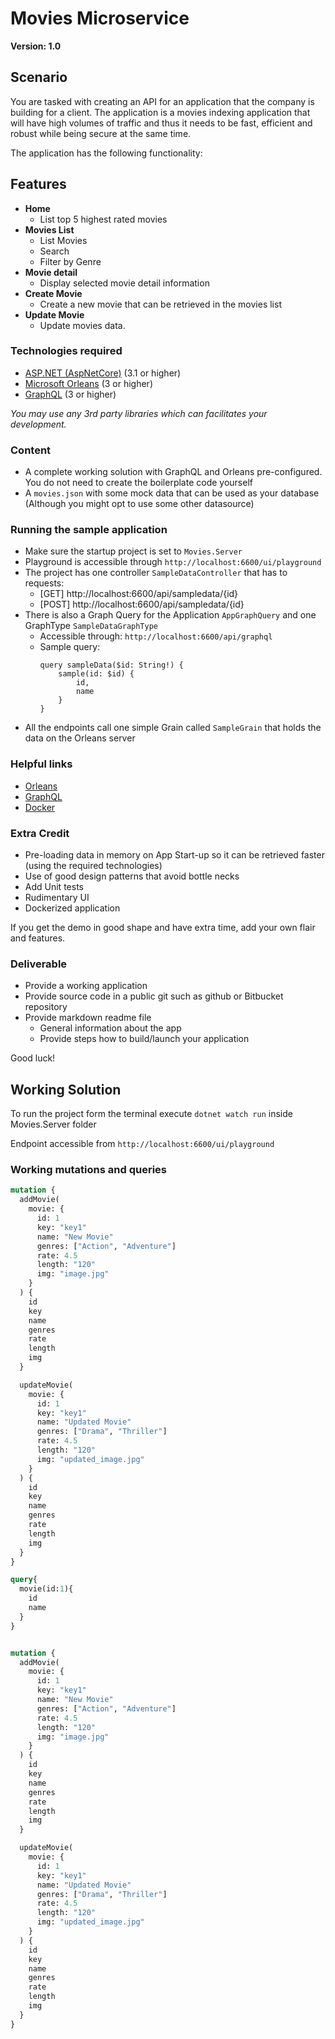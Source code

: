 # Movies Microservice
**Version: 1.0**
## Scenario

You are tasked with creating an API for an application that the company is building for a client. The application is a movies indexing application that will have high volumes of traffic and thus it needs to be fast, efficient and robust while being secure at the same time.

The application has the following functionality:

## Features

- **Home**
  - List top 5 highest rated movies
- **Movies List**
  - List Movies
  - Search
  - Filter by Genre
- **Movie detail**
  - Display selected movie detail information
- **Create Movie**
  - Create a new movie that can be retrieved in the movies list
- **Update Movie**
  - Update movies data.  

### Technologies required

- [ASP.NET (AspNetCore)](https://dotnet.microsoft.com/apps/aspnet) (3.1 or higher)
- [Microsoft Orleans](https://dotnet.github.io/orleans/) (3 or higher)
- [GraphQL](https://github.com/graphql-dotnet/graphql-dotnet) (3 or higher)

*You may use any 3rd party libraries which can facilitates your development.*

### Content

- A complete working solution with GraphQL and Orleans pre-configured. You do not need to create the boilerplate code yourself
- A `movies.json` with some mock data that can be used as your database (Although you might opt to use some other datasource)

### Running the sample application

- Make sure the startup project is set to `Movies.Server`
- Playground is accessible through `http://localhost:6600/ui/playground`
- The project has one controller `SampleDataController` that has to requests:
  - [GET] http://localhost:6600/api/sampledata/{id}
  - [POST] http://localhost:6600/api/sampledata/{id}
- There is also a Graph Query for the Application `AppGraphQuery` and one GraphType `SampleDataGraphType`
  - Accessible through: `http://localhost:6600/api/graphql`
  - Sample query:
      ```
      query sampleData($id: String!) {
          sample(id: $id) {
              id,
              name
          }
      }
      ```
- All the endpoints call one simple Grain called `SampleGrain` that holds the data on the Orleans server

### Helpful links
- [Orleans](https://dotnet.github.io/orleans/docs/grains/index.html)
- [GraphQL](https://graphql.org/learn/)
- [Docker](https://www.docker.com/)

### Extra Credit

- Pre-loading data in memory on App Start-up so it can be retrieved faster (using the required technologies)
- Use of good design patterns that avoid bottle necks
- Add Unit tests
- Rudimentary UI
- Dockerized application

If you get the demo in good shape and have extra time, add your own flair and features.

### Deliverable

- Provide a working application
- Provide source code in a public git such as github or Bitbucket repository
- Provide markdown readme file
  - General information about the app
  - Provide steps how to build/launch your application

Good luck!


## Working Solution 
To run the project form the terminal execute `dotnet watch run` inside Movies.Server folder

Endpoint accessible from `http://localhost:6600/ui/playground`

### Working mutations and queries

```graphql
mutation {
  addMovie(
    movie: {
      id: 1
      key: "key1"
      name: "New Movie"
      genres: ["Action", "Adventure"]
      rate: 4.5
      length: "120"
      img: "image.jpg"
    }
  ) {
    id
    key
    name
    genres
    rate
    length
    img
  }

  updateMovie(
    movie: {
      id: 1
      key: "key1"
      name: "Updated Movie"
      genres: ["Drama", "Thriller"]
      rate: 4.5
      length: "120"
      img: "updated_image.jpg"
    }
  ) {
    id
    key
    name
    genres
    rate
    length
    img
  }
}
```
```graphql
query{
  movie(id:1){
    id
    name
  }
}


mutation {
  addMovie(
    movie: {
      id: 1
      key: "key1"
      name: "New Movie"
      genres: ["Action", "Adventure"]
      rate: 4.5
      length: "120"
      img: "image.jpg"
    }
  ) {
    id
    key
    name
    genres
    rate
    length
    img
  }

  updateMovie(
    movie: {
      id: 1
      key: "key1"
      name: "Updated Movie"
      genres: ["Drama", "Thriller"]
      rate: 4.5
      length: "120"
      img: "updated_image.jpg"
    }
  ) {
    id
    key
    name
    genres
    rate
    length
    img
  }
}
```